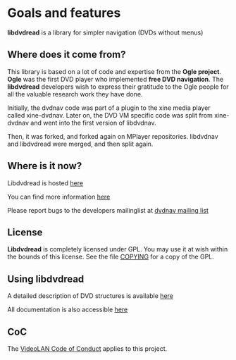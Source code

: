 # Goals and features

**libdvdread** is a library for simpler navigation (DVDs without menus)

## Where does it come from?

This library is based on a lot of code and expertise from the **Ogle project**.
**Ogle** was the first DVD player who implemented **free DVD navigation**. The
**libdvdread** developers wish to express their gratitude to the Ogle people
for all the valuable research work they have done.

Initially, the dvdnav code was part of a plugin to the xine media player
called xine-dvdnav. Later on, the DVD VM specific code was split
from xine-dvdnav and went into the first version of libdvdnav.

Then, it was forked, and forked again on MPlayer repositories.
libdvdnav and libdvdread were merged, and then split again.

## Where is it now?

Libdvdread is hosted [here](https://code.videolan.org/videolan/libdvdread)

You can find more information [here](https://www.videolan.org/developers/libdvdnav.html)

Please report bugs to the developers mailinglist at
[dvdnav mailing list](https://mailman.videolan.org/listinfo/libdvdnav-devel)

## License

**Libdvdread** is completely licensed under GPL. You may use it at wish within the
bounds of this license. See the file [COPYING](https://code.videolan.org/videolan/libdvdread/-/blob/master/COPYING) for a copy of the GPL.

## Using libdvdread

A detailed description of DVD structures is available [here](http://www.mpucoder.com/dvd/)

All documentation is also accessible [here](http://dvdnav.mplayerhq.hu/#docs)

## CoC

The [VideoLAN Code of Conduct](https://wiki.videolan.org/Code_of_Conduct/) applies to this project.
